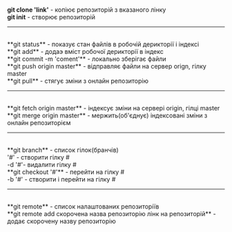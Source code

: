 
<br>**git clone 'link'** - копіює репозиторій з вказаного лінку
<br>**git init** - створює репозиторій
<hr>
<br>**git status** - показує стан файлів в робочій дерикторії і індексі
<br>**git add** - додаэ вміст робочої дерикторії в індекс
<br>**git commit -m 'coment'** - локально зберігає файли
<br>**git push origin master** - відправляє файли на сервер orign, гілку master
<br>**git pull** - стягує зміни з онлайн репозиторію
<hr>
<br>**git fetch origin master** - індексує зміни на сервері origin, гілці master
<br>**git merge origin master** - мержить(об'єднує) індексовані зміни з онлайн репозиторієм
<hr>
<br>**git branch** - список гілок(бранчів)
<br>'#' - створити гілку #
<br>-d '#'- видалити гілку #
<br>**git checkout '#'** - перейти на гілку #
<br>-b '#' - створити і перейти на гілку #
<hr>
<br>**git remote** - список налаштованих репозиторіїв
<br>**git remote add скорочена назва репозиторію лінк на репозиторій** - додає скорочену назву репозиторію

